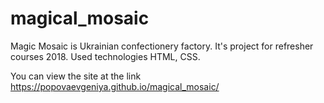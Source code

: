 # magical_mosaic
Magic Mosaic is Ukrainian confectionery factory. It's project for refresher courses 2018. Used technologies HTML, CSS.

You can view the site at the link https://popovaevgeniya.github.io/magical_mosaic/
